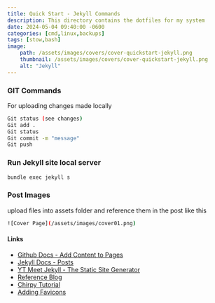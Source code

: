 ```yaml
---
title: Quick Start - Jekyll Commands
description: This directory contains the dotfiles for my system
date: 2024-05-04 09:40:00 -0600
categories: [cmd,linux,backups]
tags: [stow,bash]
image:
    path: /assets/images/covers/cover-quickstart-jekyll.png
    thumbnail: /assets/images/covers/cover-quickstart-jekyll.png
    alt: "Jekyll"
---
```



### GIT Commands
For uploading changes made locally
```bash
Git status (see changes)
Git add .
Git status
Git commit -m "message"
Git push
```

###  Run Jekyll site local server
```bash
bundle exec jekyll s
```

### Post Images
upload files into assets folder and reference them in the post like this
```bash
![Cover Page](/assets/images/cover01.png)
```

#### Links
- [Github Docs - Add Content to Pages](https://docs.github.com/en/pages/setting-up-a-github-pages-site-with-jekyll/adding-content-to-your-github-pages-site-using-jekyll())
- [Jekyll Docs - Posts](https://jekyllrb.com/docs/posts/)
- [YT Meet Jekyll - The Static Site Generator](https://www.youtube.com/watch?v=F8iOU1ci19Q)
- [Reference Blog](https://technotim.live)
- [Chirpy Tutorial](https://github.com/cotes2020/jekyll-theme-chirpy/wiki)
- [Adding Favicons](https://peateasea.de/add-favicon-to-mm-jekyll-site/)
